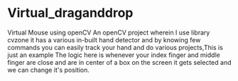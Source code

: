# Virtual_draganddrop
Virtual  Mouse using openCV
An openCV project wherein I use library cvzone it has a various in-built hand detector and by knowing few commands you can easily track your hand and do various projects,This is just an example
The logic here is whenever your index finger and middle finger are close and are in center of a box on the screen it gets selected and we can change it's position.
